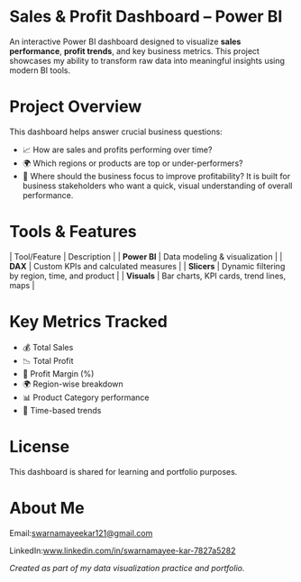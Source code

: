 #  Sales & Profit Dashboard – Power BI
An interactive Power BI dashboard designed to visualize **sales performance**, **profit trends**, and key business metrics. This project showcases my ability to transform raw data into meaningful insights using modern BI tools.

# Project Overview
This dashboard helps answer crucial business questions:
- 📈 How are sales and profits performing over time?
- 🌍 Which regions or products are top or under-performers?
- 🧠 Where should the business focus to improve profitability?
It is built for business stakeholders who want a quick, visual understanding of overall performance.

# Tools & Features
| Tool/Feature      | Description |
| **Power BI**      | Data modeling & visualization |
| **DAX**           | Custom KPIs and calculated measures |
| **Slicers**       | Dynamic filtering by region, time, and product |
| **Visuals**       | Bar charts, KPI cards, trend lines, maps |

# Key Metrics Tracked
- 💰 Total Sales
- 📉 Total Profit
- 🧮 Profit Margin (%)
- 🌍 Region-wise breakdown
- 📊 Product Category performance
- 📆 Time-based trends
  
 #  License
This dashboard is shared for learning and portfolio purposes.
 # About Me
 Email:swarnamayeekar121@gmail.com
 
LinkedIn:www.linkedin.com/in/swarnamayee-kar-7827a5282

 *Created as part of my data visualization practice and portfolio.*
